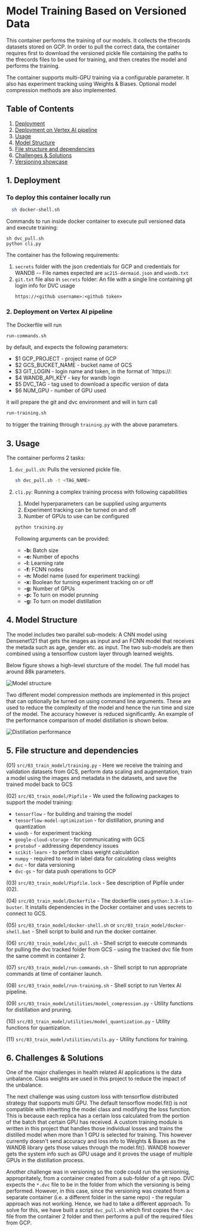 # Model Training Based on Versioned Data

This container performs the training of our models. It collects the tfrecords datasets stored on GCP. In order to pull the correct data, the container requires first to download the versioned pickle file containing the paths to the tfrecords files to be used for training, and then creates the model and performs the training.

The container supports multi-GPU training via a configurable parameter. It also has experiment tracking using Weights & Biases. Optional model compression methods are also implemented.

<a id="contents"></a>
## Table of Contents

1. [Deployment](#1-deployment)
2. [Deployment on Vertex AI pipeline](#2-deployment-on-vertex-ai-pipeline)
3. [Usage](#2-features)
4. [Model Structure](#4-model-structure)
5. [File structure and dependencies](#5-file-structure-and-dependencies)
6. [Challenges & Solutions](#6-challenges--solutions)
7. [Versioning showcase](#7-versioning-showcase)

## 1. Deployment

### To deploy this container locally run

```bash
  sh docker-shell.sh
```
Commands to run inside docker container to execute pull versioned data and execute training:

    sh dvc_pull.sh
    python cli.py

The container has the following requirements:

1. `secrets` folder with the json credentials for GCP and credentials for WANDB -- File names expected are `ac215-dermaid.json` and `wandb.txt`
2. `git.txt` file also in `secrets` folder: An file with a single line containing git login info for DVC usage
    ```
    https://<github username>:<github token>
    ```

### 2. Deployment on Vertex AI pipeline

The Dockerfile will run
```bash
run-commands.sh
```
by default, and expects the following parameters:
- $1 GCP_PROJECT - project name of GCP
- $2 GCS_BUCKET_NAME - bucket name of GCS
- $3 GIT_LOGIN - login name and token, in the format of `https://<username>:<token>
- $4 WANDB_API_KEY - key for wandb login
- $5 DVC_TAG - tag used to download a specific version of data
- $6 NUM_GPU - number of GPU used

it will prepare the git and dvc environment and will in turn call
```bash
run-training.sh
```
to trigger the training through `training.py` with the above parameters.


## 3. Usage

The container performs 2 tasks:
1. `dvc_pull.sh`: Pulls the versioned pickle file.
    ```bash
    sh dvc_pull.sh -t <TAG_NAME>
    ```

2. `cli.py`: Running a complex training process with following capabilities
    1. Model hyperparameters can be supplied using arguments
    2. Experiment tracking can be turned on and off
    3. Number of GPUs to use can be configured

    ```bash
    python training.py
    ```
    Following arguments can be provided:
    * <strong>-b:</strong> Batch size
    * <strong>-e:</strong> Number of epochs
    * <strong>-l:</strong> Learning rate
    * <strong>-f:</strong> FCNN nodes
    * <strong>-n:</strong> Model name (used for experiment tracking)
    * <strong>-x:</strong> Boolean for turning experiment tracking on or off
    * <strong>-g:</strong> Number of GPUs
    * <strong>-p:</strong> To turn on model prunning 
    * <strong>-g:</strong> To turn on model distillation 


## 4. Model Structure

The model includes two parallel sub-models: A CNN model using Densenet121 that gets the images as input and an FCNN model that receives the metada such as age, gender etc. as input. The two sub-models are then combined using a tensorflow custom layer through learned weights. 

Below figure shows a high-level sturcture of the model. The full model has around 88k parameters.

![Model structure](../../images/Base_Model.jpg)

Two different model compression methods are implemented in this project that can optionally be turned on using command line arguments. These are used to reduce the complexity of the model and hence the run time and size of the model. The accuracy however is reduced significantly. An example of the performance comparison of model distillation is shown below.

![Distillation performance](../../images/distillation_performance.png)

## 5. File structure and dependencies

(01) `src/03_train_model/training.py` - Here we receive the training and validation datasets from GCS, perform data scaling and augmentation, train a model using the images and metadata in the datasets, and save the trained model back to GCS

(02) `src/03_train_model/Pipfile` - We used the following packages to support the model training:
- `tensorflow` - for building and training the model
- `tensorflow-model-optimization` - for distillation, pruning and quantization
- `wandb` - for experiment tracking
- `google-cloud-storage` - for communicating with GCS
- `protobuf` - addressing dependency issues
- `scikit-learn` - to perform class weight calculation
- `numpy` - required to read in label data for calculating class weights
- `dvc` - for data versioning
- `dvc-gs` - for data push operations to GCP

(03) `src/03_train_model/Pipfile.lock` - See description of Pipfile under (02).

(04) `src/03_train_model/Dockerfile` - The dockerfile uses `python:3.8-slim-buster`. It installs dependencies in the Docker container and uses secrets to connect to GCS.

(05) `src/03_train_model/docker-shell.sh` or `src/03_train_model/docker-shell.bat` - Shell script to build and run the docker container.

(06) `src/03_train_model/dvc_pull.sh` - Shell script to execute commands for pulling the dvc tracked folder from GCS - using the tracked dvc file from the same commit in container 2.

(07) `src/03_train_model/run-commands.sh` - Shell script to run appropriate commands at time of container launch.

(08) `src/03_train_model/run-training.sh` - Shell script to run Vertex AI pipeline.

(09) `src/03_train_model/utilities/model_compression.py` - Utility functions for distillation and pruning.

(10) `src/03_train_model/utilities/model_quantization.py` - Utility functions for quantization.

(11) `src/03_train_model/utilities/utils.py` - Utility functions for training.


## 6. Challenges & Solutions
One of the major challenges in health related AI applications is the data unbalance. Class weights are used in this project to reduce the impact of the unbalance.

The next challenge was using custom loss with tensorflow distributed strategy that supports multi GPU. The default tensorflow model.fit() is not compatible with inhertting the model class and modifying the loss function. This is because each replica has a certain loss calculated from the portion of the batch that certain GPU has received. A custom training module is written in this project that handles those individual losses and trains the distilled model when more than 1 GPU is selected for training. This however currently doesn't send accuracy and loss info to Weights & Biases as the WANDB library gets those values through the model.fit(). WANDB however gets the system info such as GPU usage and it proves the usage of multiple GPUs in the distillation process.

Another challenge was in versioning so the code could run the versioninig, appropritately, from a container created from a sub-folder of a git repo. DVC expects the `*.dvc` file to be in the folder from which the versioning is being performed. However, in this case, since the versioning was created from a separate container (i.e. a different folder in the same repo) - the regular approach was not working. Hence, we had to take a different approach. To solve for this, we have built a script `dvc_pull.sh` which first copies the `*.dvc` file from the container 2 folder and then performs a pull of the required files from GCP.

